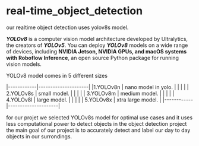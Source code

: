 # real-time_object_detection

our realtime object detection uses yolov8s model.

***YOLOv8*** is a computer vision model architecture developed by Ultralytics, the creators of ***YOLOv5***. You can deploy ***YOLOv8*** models on a wide range of devices, including **NVIDIA Jetson, NVIDIA GPUs, and macOS systems with Roboflow Inference**, an open source Python package for running vision models.

YOLOv8 model comes in 5 different sizes 

   |------------|---------------------| 
   |1.YOLOv8n   | nano model in yolo. |
   |            |                     |
   | 2.YOLOv8s  |  small model.       |
   |            |                     |
   | 3.YOLOv8m  |  medium model.      |
   |            |                     |
   | 4.YOLOv8l  |  large model.       |
   |            |                     |
   | 5.YOLOv8x  |  xtra large model.  |
   |------------|---------------------| 

for our projet we selected YOLOv8s model for optimal use cases and it uses less computational power to detect objects in the object detection project 
    the main goal of our project is to accurately detect and label our day to day objects in our surrondings.